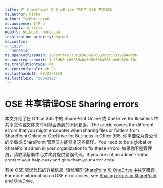 ```yaml
---
title: 在 SharePoint 和 OneDrive 中发生 OSE 共享错误
ms.author: kirks
author: Techwriter40
ms.audience: ITPro
ms.topic: article
ROBOTS: NOINDEX, NOFOLLOW
localization_priority: Normal
ms.custom:
- "1939"
- "9000314"
ms.openlocfilehash: 18de4ff4b738f289084e7d533ddfc6339204efdb
ms.sourcegitcommit: 1d98db8acb9959aba3b5e308a567ade6b62da56c
ms.translationtype: MT
ms.contentlocale: zh-CN
ms.lasthandoff: 08/22/2019
ms.locfileid: "36543123"
---
```

# <a name="ose-sharing-errors"></a><span data-ttu-id="d0efa-102">OSE 共享错误</span><span class="sxs-lookup"><span data-stu-id="d0efa-102">OSE Sharing errors</span></span>

<span data-ttu-id="d0efa-103">本文介绍了在 Office 365 中的 SharePoint Online 或 OneDrive for Business 中共享文件或文件夹时可能会遇到的不同错误。</span><span class="sxs-lookup"><span data-stu-id="d0efa-103">The article covers the different errors that you might encounter when sharing files or folders from SharePoint Online or OneDrive for Business in Office 365.</span></span> <span data-ttu-id="d0efa-104">你需要成为贵公司的全局或 SharePoint 管理员才能修复这些错误。</span><span class="sxs-lookup"><span data-stu-id="d0efa-104">You need to be a global or SharePoint admin in your organization to fix these errors.</span></span> <span data-ttu-id="d0efa-105">如果你不是管理员，请联系帮助中心并向其提供错误代码。</span><span class="sxs-lookup"><span data-stu-id="d0efa-105">If you are not an administrator, contact your help desk and give them your error code.</span></span>

<span data-ttu-id="d0efa-106">有关 OSE 错误代码的详细信息, 请参阅[在 SharePoint 和 OneDrive 中共享错误](https://docs.microsoft.com/sharepoint/sharepoint-onedrive-error-message)。</span><span class="sxs-lookup"><span data-stu-id="d0efa-106">For more information on OSE error codes, see [Sharing errors in SharePoint and OneDrive](https://docs.microsoft.com/sharepoint/sharepoint-onedrive-error-message).</span></span>

